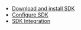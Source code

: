 * [Download and install SDK](sdk/installation.md)
* [Configure SDK](configuration.md)
* [SDK Integration](integration.md)
